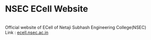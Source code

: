 <h1>NSEC ECell Website</h1>
<br>Official website of ECell of Netaji Subhash Engineering College(NSEC)<br>
Link : <a href="ecell.nsec.ac.in" >ecell.nsec.ac.in</a>